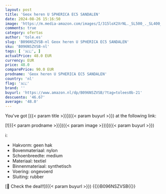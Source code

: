 ```yaml
---
layout: post
title: 'Geox heren U SPHERICA EC5 SANDALEN'
date: 2024-08-26 15:16:50
image: 'https://m.media-amazon.com/images/I/315loX2XrNL._SL500_._SL400_.jpg'
comments: true
category: ofertas
author: 'tole.es'
slug: 'B096NSZVSB-nl Geox heren U SPHERICA EC5 SANDALEN'
sku: 'B096NSZVSB-nl'
tags: [ '🇳🇱', ]
actualPrice: 48.0 EUR
currency: EUR
price: 48.0
comparePrice: 90.0 EUR
prodname: 'Geox heren U SPHERICA EC5 SANDALEN'
country: 'nl'
flag: '🇳🇱'
brand: ''
buyurl: 'https://www.amazon.nl/dp/B096NSZVSB/?tag=tolees0b-21'
descuento: '46.67'
average: '48.0'
---
```


You've got [{{< param title >}}]({{< param buyurl >}}) at the following link:

[![{{< param prodname >}}]({{< param image >}})]({{< param buyurl >}})

ℹ️:

- Hakvorm: geen hak
- Bovenmateriaal: nylon
- Schoenbreedte: medium
- Materiaal: textiel
- Binnenmateriaal: synthetisch
- Voering: ongevoerd
- Sluiting: rubber

[🛒 Check the deal!!]({{< param buyurl >}})
{{<world>}}B096NSZVSB{{</world>}}
